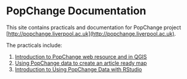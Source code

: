# PopChange Documentation

This site contains practicals and documentation for PopChange project [http://popchange.liverpool.ac.uk](http://popchange.liverpool.ac.uk).

The practicals include:

1. [Introduction to PopChange web resource and in QGIS](https://github.com/ClearMappingCo/popchange-documentation/blob/master/practicals/1-intro-popchange/workbook.md)  
2. [Using PopChange data to create an article ready map](https://github.com/ClearMappingCo/popchange-documentation/blob/master/practicals/2-article-ready-map/workbook.md)  
3. [Introduction to Using PopChange Data with RStudio](https://github.com/ClearMappingCo/popchange-documentation/blob/master/practicals/3-popchange-rstudio/3-popchange-rstudio.Rmd)  

<!-- Suspected practicals 3. How does population vary over distance?  
4. Simple spatial analysis -->  
